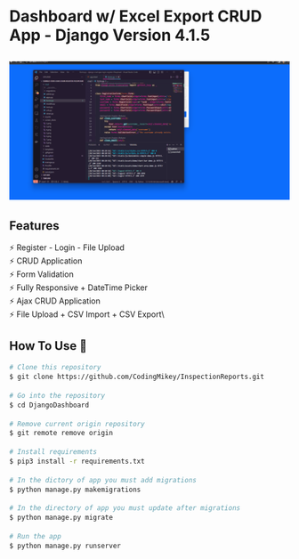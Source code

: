 # Dashboard w/ Excel Export CRUD App - Django Version 4.1.5 

<h2 align="center">
  <img src="https://github.com/CodingMikey/DjangoDashboard/blob/main/screen_shots/sample.gif" alt="Django" width="600px" />
  <br>
</h2>



## Features

⚡️ Register - Login - File Upload\
⚡️ CRUD Application\
⚡️ Form Validation\
⚡️ Fully Responsive + DateTime Picker\
⚡️ Ajax CRUD Application\
⚡️ File Upload + CSV Import + CSV Export\

## How To Use 🔧

```bash
# Clone this repository
$ git clone https://github.com/CodingMikey/InspectionReports.git

# Go into the repository
$ cd DjangoDashboard

# Remove current origin repository
$ git remote remove origin

# Install requirements
$ pip3 install -r requirements.txt

# In the dictory of app you must add migrations
$ python manage.py makemigrations

# In the directory of app you must update after migrations
$ python manage.py migrate

# Run the app
$ python manage.py runserver


```

